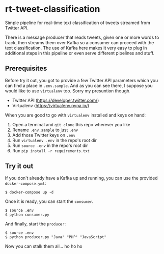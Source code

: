 # rt-tweet-classification

Simple pipeline for real-time text classification of tweets streamed from Twitter API.

There is a message producer that reads tweets, given one or more words to track, then streams them over Kafka so a consumer can proceed with the text classification. The use of Kafka here makes it very easy to plug in additional steps in this pipeline or even serve different pipelines and stuff.

## Prerequisites

Before try it out, you got to provide a few Twitter API parameters which you can find a place in `.env.sample`. And as you can see there, I suppose you would like to use `virtualenv` too. Sorry my presuntion though.

* Twitter API (https://developer.twitter.com/)
* Virtualenv (https://virtualenv.pypa.io/)

When you are good to go with `virtualenv` installed and keys on hand:

1. Open a terminal and `git clone` this repo wherever you like
2. Rename `.env.sample` to just `.env`
3. Add those Twitter keys on `.env`
4. Run `virtualenv .env` in the repo's root dir
5. Run `source .env` in the repo's root dir
5. Run `pip install -r requirements.txt`

## Try it out

If you don't already have a Kafka up and running, you can use the provided `docker-compose.yml`:

    $ docker-compose up -d

Once it is ready, you can start the `consumer`.

    $ source .env
    $ python consumer.py

And finally, start the `producer`:

    $ source .env
    $ python producer.py "Java" "PHP" "JavaScript"

Now you can stalk them all... ho ho ho
